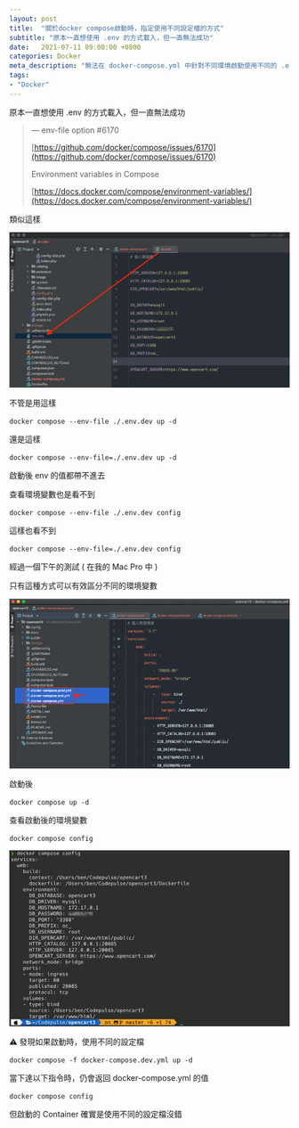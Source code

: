 ```yaml
---
layout: post
title:  "關於docker compose啟動時，指定使用不同設定檔的方式"
subtitle: "原本一直想使用 .env 的方式載入，但一直無法成功"
date:   2021-07-11 09:00:00 +0800
categories: Docker
meta_description: "無法在 docker-compose.yml 中針對不同環境啟動使用不同的 .env，但可以使用不同 docker-compose.yml 設定檔啟動"
tags:
- "Docker"
---
```


原本一直想使用 .env 的方式載入，但一直無法成功

> — env-file option #6170
>
> [https://github.com/docker/compose/issues/6170](https://github.com/docker/compose/issues/6170)
>
> Environment variables in Compose
>
> [https://docs.docker.com/compose/environment-variables/](https://docs.docker.com/compose/environment-variables/)

類似這樣

![](/images/medium/1__CtJsdEzRDzevj04hgz2Y8Q.png)

不管是用這樣

`docker compose --env-file ./.env.dev up -d`

還是這樣

`docker compose --env-file=./.env.dev up -d`

啟動後 env 的值都帶不進去

查看環境變數也是看不到

`docker compose --env-file ./.env.dev config`

這樣也看不到

`docker compose --env-file=./.env.dev config`

經過一個下午的測試 ( 在我的 Mac Pro 中 )

只有這種方式可以有效區分不同的環境變數

![](/images/medium/1__oVEErF28371fYP3NYTQfvw.png)

啟動後

`docker compose up -d`

查看啟動後的環境變數

`docker compose config`

![](/images/medium/1__yV__vg283SFl6__yAKde9vkg.png)

⚠️ 發現如果啟動時，使用不同的設定檔

`docker compose -f docker-compose.dev.yml up -d`

當下達以下指令時，仍會返回 docker-compose.yml 的值

`docker compose config`

但啟動的 Container 確實是使用不同的設定檔沒錯
